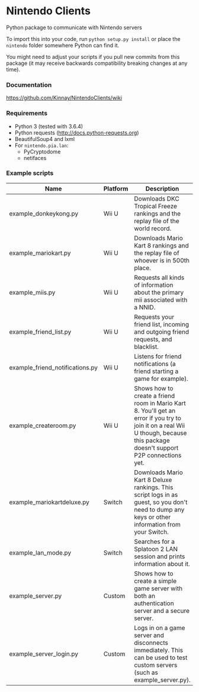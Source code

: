 # Nintendo Clients
Python package to communicate with Nintendo servers

To import this into your code, run `python setup.py install` or place the `nintendo` folder somewhere Python can find it.

You might need to adjust your scripts if you pull new commits from this package (it may receive backwards compatibility breaking changes at any time).

### Documentation
https://github.com/Kinnay/NintendoClients/wiki

### Requirements
* Python 3 (tested with 3.6.4)
* Python requests (http://docs.python-requests.org)
* BeautifulSoup4 and lxml
* For `nintendo.pia.lan`:
    * PyCryptodome
    * netifaces

### Example scripts
| Name | Platform | Description |
| --- | --- | --- |
| example_donkeykong.py | Wii U | Downloads DKC Tropical Freeze rankings and the replay file of the world record. |
| example_mariokart.py | Wii U | Downloads Mario Kart 8 rankings and the replay file of whoever is in 500th place. |
| example_miis.py | Wii U | Requests all kinds of information about the primary mii associated with a NNID. |
| example_friend_list.py | Wii U | Requests your friend list, incoming and outgoing friend requests, and blacklist. |
| example_friend_notifications.py | Wii U | Listens for friend notifications (a friend starting a game for example). |
| example_createroom.py | Wii U | Shows how to create a friend room in Mario Kart 8. You'll get an error if you try to join it on a real Wii U though, because this package doesn't support P2P connections yet. |
| example_mariokartdeluxe.py | Switch | Downloads Mario Kart 8 Deluxe rankings. This script logs in as guest, so you don't need to dump any keys or other information from your Switch. |
| example_lan_mode.py | Switch | Searches for a Splatoon 2 LAN session and prints information about it. |
| example_server.py | Custom | Shows how to create a simple game server with both an authentication server and a secure server. |
| example_server_login.py | Custom | Logs in on a game server and disconnects immediately. This can be used to test custom servers (such as example_server.py). |
